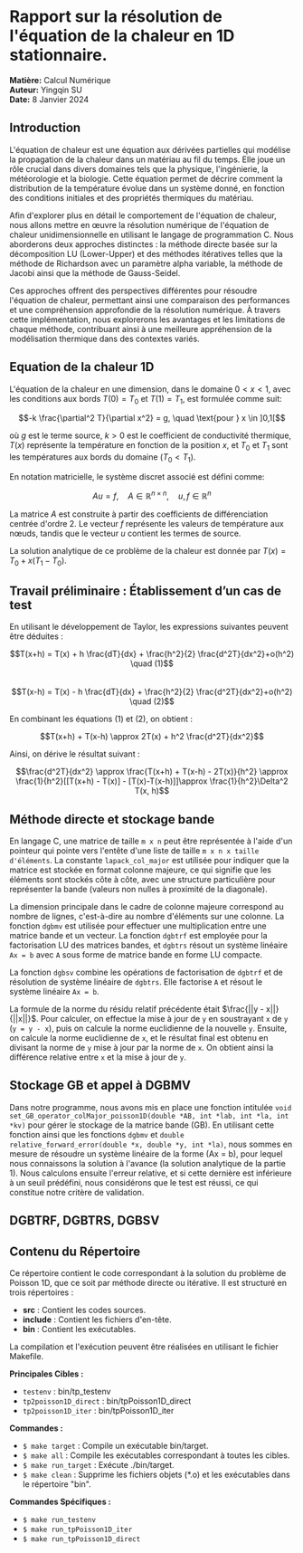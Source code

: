 # Rapport sur la résolution de l'équation de la chaleur en 1D stationnaire.


**Matière:** Calcul Numérique  
**Auteur:** Yingqin SU  
**Date:** 8 Janvier 2024

## Introduction

L'équation de chaleur est une équation aux dérivées partielles qui modélise la propagation de la chaleur dans un matériau au fil du temps. Elle joue un rôle crucial dans divers domaines tels que la physique, l'ingénierie, la météorologie et la biologie. Cette équation permet de décrire comment la distribution de la température évolue dans un système donné, en fonction des conditions initiales et des propriétés thermiques du matériau.

Afin d'explorer plus en détail le comportement de l'équation de chaleur, nous allons mettre en œuvre la résolution numérique de l'équation de chaleur unidimensionnelle en utilisant le langage de programmation C. Nous aborderons deux approches distinctes : la méthode directe basée sur la décomposition LU (Lower-Upper) et des méthodes itératives telles que la méthode de Richardson avec un paramètre alpha variable, la méthode de Jacobi ainsi que la méthode de Gauss-Seidel.

Ces approches offrent des perspectives différentes pour résoudre l'équation de chaleur, permettant ainsi une comparaison des performances et une compréhension approfondie de la résolution numérique. À travers cette implémentation, nous explorerons les avantages et les limitations de chaque méthode, contribuant ainsi à une meilleure appréhension de la modélisation thermique dans des contextes variés.

## Equation de la chaleur 1D

L'équation de la chaleur en une dimension, dans le domaine $0 < x < 1$, avec les conditions aux bords $T(0) = T_0$ et $T(1) = T_1$, est formulée comme suit:

$$-k \frac{\partial^2 T}{\partial x^2} = g, \quad \text{pour } x \in ]0,1[$$

où $g$ est le terme source, $k > 0$ est le coefficient de conductivité thermique, $T(x)$ représente la température en fonction de la position $x$, et $T_0$ et $T_1$ sont les températures aux bords du domaine ($T_0 < T_1$).

En notation matricielle, le système discret associé est défini comme:

$$Au = f, \quad A \in \mathbb{R}^{n \times n}, \quad u, f \in \mathbb{R}^n$$

La matrice $A$ est construite à partir des coefficients de différenciation centrée d'ordre 2. Le vecteur $f$ représente les valeurs de température aux nœuds, tandis que le vecteur $u$ contient les termes de source.

La solution analytique de ce problème de la chaleur est donnée par $T(x) = T_0 + x(T_1 - T_0)$.

## Travail préliminaire : Établissement d’un cas de test

En utilisant le développement de Taylor, les expressions suivantes peuvent être déduites :

$$T(x+h) = T(x) + h \frac{dT}{dx} + \frac{h^2}{2} \frac{d^2T}{dx^2}+o(h^2) \quad (1)$$  
$$T(x-h) = T(x) - h \frac{dT}{dx} + \frac{h^2}{2} \frac{d^2T}{dx^2}+o(h^2) \quad (2)$$

En combinant les équations $(1)$ et $(2)$, on obtient :

$$T(x+h) + T(x-h) \approx 2T(x) + h^2 \frac{d^2T}{dx^2}$$

Ainsi, on dérive le résultat suivant :

$$\frac{d^2T}{dx^2} \approx \frac{T(x+h) + T(x-h) - 2T(x)}{h^2} \approx \frac{1}{h^2}[[T(x+h) - T(x)] - [T(x)-T(x-h)]]\approx \frac{1}{h^2}\Delta^2 T(x, h)$$

## Méthode directe et stockage bande

En langage C, une matrice de taille `m x n` peut être représentée à l'aide d'un pointeur qui pointe vers l'entête d'une liste de taille `m x n x taille d'éléments`. La constante `lapack_col_major` est utilisée pour indiquer que la matrice est stockée en format colonne majeure, ce qui signifie que les éléments sont stockés côte à côte, avec une structure particulière pour représenter la bande (valeurs non nulles à proximité de la diagonale).

La dimension principale dans le cadre de colonne majeure correspond au nombre de lignes, c'est-à-dire au nombre d'éléments sur une colonne. La fonction `dgbmv` est utilisée pour effectuer une multiplication entre une matrice bande et un vecteur. La fonction `dgbtrf` est employée pour la factorisation LU des matrices bandes, et `dgbtrs` résout un système linéaire `Ax = b` avec `A` sous forme de matrice bande en forme LU compacte.

La fonction `dgbsv` combine les opérations de factorisation de `dgbtrf` et de résolution de système linéaire de `dgbtrs`. Elle factorise `A` et résout le système linéaire `Ax = b`.

La formule de la norme du résidu relatif précédente était $\frac{||y - x||}{||x||}$. Pour calculer, on effectue la mise à jour de `y` en soustrayant `x` de `y` (`y = y - x`), puis on calcule la norme euclidienne de la nouvelle `y`. Ensuite, on calcule la norme euclidienne de `x`, et le résultat final est obtenu en divisant la norme de `y` mise à jour par la norme de `x`. On obtient ainsi la différence relative entre `x` et la mise à jour de `y`.

## Stockage GB et appel à DGBMV

Dans notre programme, nous avons mis en place une fonction intitulée `void set_GB_operator_colMajor_poisson1D(double *AB, int *lab, int *la, int *kv)` pour gérer le stockage de la matrice bande (GB). En utilisant cette fonction ainsi que les fonctions `dgbmv` et `double relative_forward_error(double *x, double *y, int *la)`, nous sommes en mesure de résoudre un système linéaire de la forme \(Ax = b\), pour lequel nous connaissons la solution à l'avance (la solution analytique de la partie 1). Nous calculons ensuite l'erreur relative, et si cette dernière est inférieure à un seuil prédéfini, nous considérons que le test est réussi, ce qui constitue notre critère de validation.

## DGBTRF, DGBTRS, DGBSV



## Contenu du Répertoire

Ce répertoire contient le code correspondant à la solution du problème de Poisson 1D, que ce soit par méthode directe ou itérative. Il est structuré en trois répertoires :

- **src** : Contient les codes sources.
- **include** : Contient les fichiers d'en-tête.
- **bin** : Contient les exécutables.

La compilation et l'exécution peuvent être réalisées en utilisant le fichier Makefile.

**Principales Cibles :**
- `testenv` : bin/tp_testenv
- `tp2poisson1D_direct` : bin/tpPoisson1D_direct
- `tp2poisson1D_iter` : bin/tpPoisson1D_iter

**Commandes :**
- `$ make target` : Compile un exécutable bin/target.
- `$ make all` : Compile les exécutables correspondant à toutes les cibles.
- `$ make run_target` : Exécute ./bin/target.
- `$ make clean` : Supprime les fichiers objets (*.o) et les exécutables dans le répertoire "bin".

**Commandes Spécifiques :**
- `$ make run_testenv`
- `$ make run_tpPoisson1D_iter`
- `$ make run_tpPoisson1D_direct`

